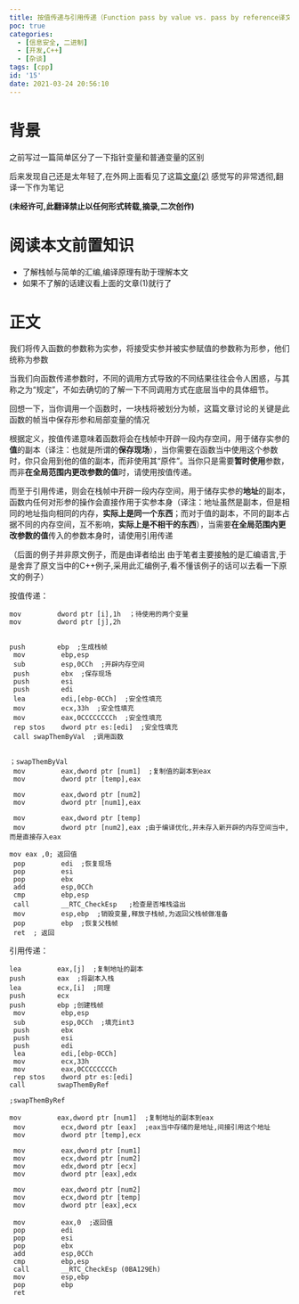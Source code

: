 ```yaml
---
title: 按值传递与引用传递（Function pass by value vs. pass by reference译文）
poc: true
categories:
  - [信息安全, 二进制]
  - [开发,C++]
  - [杂谈]
tags: [cpp]
id: '15'
date: 2021-03-24 20:56:10
---
```


# 背景

之前写过一篇简单区分了一下指针变量和普通变量的区别

后来发现自己还是太年轻了,在外网上面看见了这篇[文章(2)](https://courses.washington.edu/css342/zander/css332/passby.html) 
感觉写的非常透彻,翻译一下作为笔记

**(未经许可,此翻译禁止以任何形式转载,摘录,二次创作)**

# 阅读本文前置知识

*   了解栈帧与简单的汇编,编译原理有助于理解本文
*   如果不了解的话建议看上面的文章(1)就行了

# 正文

我们将传入函数的参数称为实参，将接受实参并被实参赋值的参数称为形参，他们统称为参数

当我们向函数传递参数时，不同的调用方式导致的不同结果往往会令人困惑，与其称之为“规定”，不如去确切的了解一下不同调用方式在底层当中的具体细节。

回想一下，当你调用一个函数时，一块栈将被划分为帧，这篇文章讨论的关键是此函数的帧当中保存形参和局部变量的情况

根据定义，按值传递意味着函数将会在栈帧中开辟一段内存空间，用于储存实参的**值**的副本（译注：也就是所谓的**保存现场**），当你需要在函数当中使用这个参数时，你只会用到他的值的副本，而非使用其“原件”。当你只是需要**暂时使用**参数，而非**在全局范围内更改参数的值**时，请使用按值传递。

而至于引用传递，则会在栈帧中开辟一段内存空间，用于储存实参的**地址**的副本，函数内任何对形参的操作会直接作用于实参本身（译注：地址虽然是副本，但是相同的地址指向相同的内存，**实际上是同一个东西**；而对于值的副本，不同的副本占据不同的内存空间，互不影响，**实际上是不相干的东西**），当需要**在全局范围内更改参数的值**传入的参数本身时，请使用引用传递

（后面的例子并非原文例子，而是由译者给出 由于笔者主要接触的是汇编语言,于是舍弃了原文当中的C++例子,采用此汇编例子,看不懂该例子的话可以去看一下原文的例子）

按值传递：

```
mov         dword ptr [i],1h  ；待使用的两个变量
mov         dword ptr [j],2h 


push        ebp  ;生成栈帧
 mov         ebp,esp  
 sub         esp,0CCh  ;开辟内存空间
 push        ebx  ;保存现场
 push        esi  
 push        edi  
 lea         edi,[ebp-0CCh]  ;安全性填充
 mov         ecx,33h  ;安全性填充
 mov         eax,0CCCCCCCCh  ;安全性填充
 rep stos    dword ptr es:[edi]  ;安全性填充
 call swapThemByVal  ;调用函数


；swapThemByVal
 mov         eax,dword ptr [num1]  ;复制值的副本到eax
 mov         dword ptr [temp],eax 

 mov         eax,dword ptr [num2]  
 mov         dword ptr [num1],eax  

 mov         eax,dword ptr [temp]  
 mov         dword ptr [num2],eax ;由于编译优化,并未存入新开辟的内存空间当中,而是直接存入eax

mov eax ,0; 返回值
 pop         edi  ;恢复现场
 pop         esi  
 pop         ebx  
 add         esp,0CCh  
 cmp         ebp,esp  
 call        __RTC_CheckEsp   ;检查是否堆栈溢出
 mov         esp,ebp  ;销毁变量,释放子栈帧,为返回父栈帧做准备
 pop         ebp  ;恢复父栈帧
 ret  ; 返回
```

引用传递：

```
lea         eax,[j]  ;复制地址的副本
push        eax  ;将副本入栈
lea         ecx,[i]  ;同理
push        ecx  
push        ebp ;创建栈帧 
 mov         ebp,esp  
 sub         esp,0CCh  ;填充int3
 push        ebx  
 push        esi  
 push        edi  
 lea         edi,[ebp-0CCh]  
 mov         ecx,33h  
 mov         eax,0CCCCCCCCh  
 rep stos    dword ptr es:[edi]  
call        swapThemByRef 

;swapThemByRef 

mov         eax,dword ptr [num1]  ;复制地址的副本到eax
 mov         ecx,dword ptr [eax]  ;eax当中存储的是地址,间接引用这个地址
 mov         dword ptr [temp],ecx  

 mov         eax,dword ptr [num1]  
 mov         ecx,dword ptr [num2]  
 mov         edx,dword ptr [ecx]  
 mov         dword ptr [eax],edx  

 mov         eax,dword ptr [num2]  
 mov         ecx,dword ptr [temp]  
 mov         dword ptr [eax],ecx  

 mov         eax,0  ;返回值
 pop         edi  
 pop         esi  
 pop         ebx  
 add         esp,0CCh  
 cmp         ebp,esp  
 call        __RTC_CheckEsp (0BA129Eh)  
 mov         esp,ebp  
 pop         ebp  
 ret  
```

